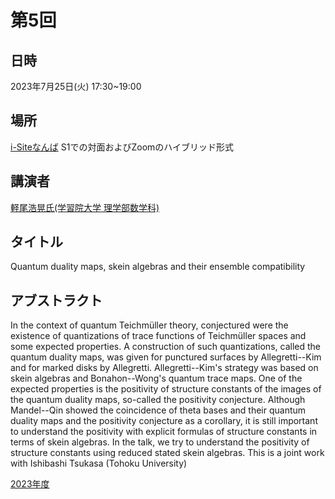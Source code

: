 <script type="text/x-mathjax-config">MathJax.Hub.Config({tex2jax:{inlineMath:[['\$','\$'],['\\(','\\)']],processEscapes:true},CommonHTML: {matchFontHeight:false}});</script>
<script type="text/javascript" async src="https://cdnjs.cloudflare.com/ajax/libs/mathjax/2.7.1/MathJax.js?config=TeX-MML-AM_CHTML"></script>


# 第5回

## 日時
2023年7月25日(火) 17:30~19:00
## 場所
[i-Siteなんば](https://www.omu.ac.jp/isite/) S1での対面およびZoomのハイブリッド形式

## 講演者
[軽尾浩晃氏(学習院大学 理学部数学科)](https://pc1.math.gakushuin.ac.jp/~karu/)
## タイトル
Quantum duality maps, skein algebras and their ensemble compatibility

## アブストラクト
In the context of quantum Teichm&uuml;ller theory, conjectured were the existence of quantizations of trace functions of Teichm&uuml;ller spaces and some expected properties. A construction of such quantizations, called the quantum duality maps, was given for punctured surfaces by Allegretti--Kim and for marked disks by Allegretti. Allegretti--Kim's strategy was based on skein algebras and Bonahon--Wong's quantum trace maps. One of the expected properties is the positivity of structure constants of the images of the quantum duality maps, so-called the positivity conjecture. Although Mandel--Qin showed the coincidence of theta bases and their quantum duality maps and the positivity conjecture as a corollary, it is still important to understand the positivity with explicit formulas of structure constants in terms of skein algebras.
In the talk, we try to understand the positivity of structure constants using reduced stated skein algebras. This is a joint work with Ishibashi Tsukasa (Tohoku University)

[2023年度](index.md)
